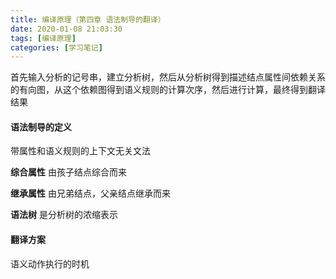 ```yaml
---
title: 编译原理（第四章 语法制导的翻译）
date: 2020-01-08 21:03:30
tags: [编译原理]
categories: [学习笔记]
---
```


 首先输入分析的记号串，建立分析树，然后从分析树得到描述结点属性间依赖关系的有向图，从这个依赖图得到语义规则的计算次序，然后进行计算，最终得到翻译结果

<!--more-->

#### 语法制导的定义

带属性和语义规则的上下文无关文法

**综合属性** 由孩子结点综合而来

**继承属性** 由兄弟结点，父亲结点继承而来

**语法树** 是分析树的浓缩表示




#### 翻译方案

语义动作执行的时机
